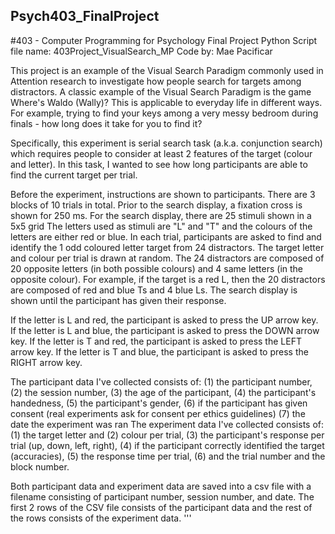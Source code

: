 ## Psych403_FinalProject

#403 - Computer Programming for Psychology Final Project
Python Script file name: 403Project_VisualSearch_MP
Code by: Mae Pacificar

This project is an example of the Visual Search Paradigm commonly used in Attention research to investigate how people search for targets among distractors.
A classic example of the Visual Search Paradigm is the game Where's Waldo (Wally)?
This is applicable to everyday life in different ways. 
For example, trying to find your keys among a very messy bedroom during finals - how long does it take for you to find it?

Specifically, this experiment is serial search task (a.k.a. conjunction search) which requires people to consider at least 2 features of the target (colour and letter).
In this task, I wanted to see how long participants are able to find the current target per trial.

Before the experiment, instructions are shown to participants. 
There are 3 blocks of 10 trials in total.
Prior to the search display, a fixation cross is shown for 250 ms.
For the search display, there are 25 stimuli shown in a 5x5 grid
The letters used as stimuli are "L" and "T" and the colours of the letters are either red or blue.
In each trial, participants are asked to find and identify the 1 odd coloured letter target from 24 distractors.
The target letter and colour per trial is drawn at random.
The 24 distractors are composed of 20 opposite letters (in both possible colours) and 4 same letters (in the opposite colour).
For example, if the target is a red L, then the 20 distractors are composed of red and blue Ts and 4 blue Ls.
The search display is shown until the participant has given their response.

If the letter is L and red, the participant is asked to press the UP arrow key.
If the letter is L and blue, the participant is asked to press the DOWN arrow key.
If the letter is T and red, the participant is asked to press the LEFT arrow key.
If the letter is T and blue, the participant is asked to press the RIGHT arrow key.

The participant data I've collected consists of:
    (1) the participant number,
    (2) the session number,
    (3) the age of the participant,
    (4) the participant's handedness,
    (5) the participant's gender,
    (6) if the participant has given consent (real experiments ask for consent per ethics guidelines)
    (7) the date the experiment was ran
The experiment data I've collected consists of: 
    (1) the target letter and (2) colour per trial, 
    (3) the participant's response per trial (up, down, left, right),
    (4) if the participant correctly identified the target (accuracies),
    (5) the response time per trial,
    (6) and the trial number and the block number.

Both participant data and experiment data are saved into a csv file with a filename consisting of participant number, session number, and date. 
The first 2 rows of the CSV file consists of the participant data and the rest of the rows consists of the experiment data.
'''
